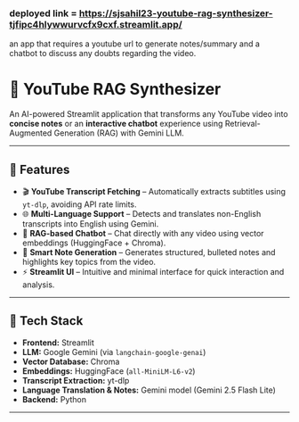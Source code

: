 ### deployed link = https://sjsahil23-youtube-rag-synthesizer-tjfipc4hlywwurvcfx9cxf.streamlit.app/

an app that requires a youtube url to generate notes/summary and a chatbot to discuss any doubts regarding the video.

# 🎥 YouTube RAG Synthesizer

An AI-powered Streamlit application that transforms any YouTube video into **concise notes** or an **interactive chatbot** experience using Retrieval-Augmented Generation (RAG) with Gemini LLM.

---

## 🚀 Features

- 🎬 **YouTube Transcript Fetching** – Automatically extracts subtitles using `yt-dlp`, avoiding API rate limits.  
- 🌐 **Multi-Language Support** – Detects and translates non-English transcripts into English using Gemini.  
- 🧠 **RAG-based Chatbot** – Chat directly with any video using vector embeddings (HuggingFace + Chroma).  
- 📝 **Smart Note Generation** – Generates structured, bulleted notes and highlights key topics from the video.  
- ⚡ **Streamlit UI** – Intuitive and minimal interface for quick interaction and analysis.  

---

## 🧩 Tech Stack

- **Frontend:** Streamlit  
- **LLM:** Google Gemini (via `langchain-google-genai`)  
- **Vector Database:** Chroma  
- **Embeddings:** HuggingFace (`all-MiniLM-L6-v2`)  
- **Transcript Extraction:** yt-dlp  
- **Language Translation & Notes:** Gemini model (Gemini 2.5 Flash Lite)  
- **Backend:** Python  

---
